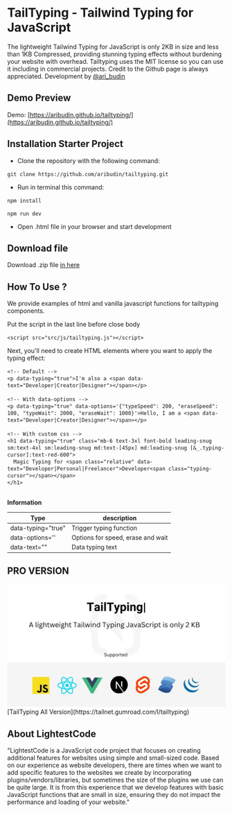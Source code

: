 # TailTyping - Tailwind Typing for JavaScript

The lightweight Tailwind Typing for JavaScript is only 2KB in size and less than 1KB Compressed, providing stunning typing effects without burdening your website with overhead. Tailtyping uses the MIT license so you can use it including in commercial projects. Credit to the Github page is always appreciated. Development by [@ari_budin](https://twitter.com/ari_budin)

## Demo Preview

Demo: [https://aribudin.github.io/tailtyping/](https://aribudin.github.io/tailtyping/)

## Installation Starter Project

* Clone the repository with the following command:

```
git clone https://github.com/aribudin/tailtyping.git
```
* Run in terminal this command:

```
npm install
```
```
npm run dev
```
* Open .html file in your browser and start development

## Download file

Download .zip file [in here](https://github.com/aribudin/tailtyping/releases)
                    
## How To Use ?

We provide examples of html and vanilla javascript functions for tailtyping components.

Put the script in the last line before close body
```
<script src="src/js/tailtyping.js"></script>
```

Next, you'll need to create HTML elements where you want to apply the typing effect:
```
<!-- Default -->
<p data-typing="true">I'm also a <span data-text="Developer|Creator|Designer"></span></p>

<!-- With data-options -->
<p data-typing="true" data-options='{"typeSpeed": 200, "eraseSpeed": 100, "typeWait": 2000, "eraseWait": 1000}'>Hello, I am a <span data-text="Developer|Creator|Designer"></span></p>

<!-- With custom css -->
<h1 data-typing="true" class="mb-6 text-3xl font-bold leading-snug sm:text-4xl sm:leading-snug md:text-[45px] md:leading-snug [&_.typing-cursor]:text-red-600">
  Magic Typing for <span class="relative" data-text="Developer|Personal|Freelancer">Developer<span class="typing-cursor"></span></span>
</h1>
                  
```

**Information**

Type  | description  
------------- | ------------- 
data-typing="true"  | Trigger typing function  
data-options=''  | Options for speed, erase and wait  
data-text=""  | Data typing text  

## PRO VERSION
<img src="src/img/tailtyping.jpg" alt="Tailtyping Pro Version">
[TailTyping All Version](https://tailnet.gumroad.com/l/tailtyping)

## About LightestCode

"LightestCode is a JavaScript code project that focuses on creating additional features for websites using simple and small-sized code. Based on our experience as website developers, there are times when we want to add specific features to the websites we create by incorporating plugins/vendors/libraries, but sometimes the size of the plugins we use can be quite large. It is from this experience that we develop features with basic JavaScript functions that are small in size, ensuring they do not impact the performance and loading of your website."
